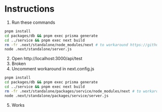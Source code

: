 # Instructions

1. Run these commands
```sh
pnpm install
cd packages/db && pnpm exec prisma generate
cd ../service && pnpm exec next build
rm -fr .next/standalone/node_modules/next # to workaround https://github.com/vercel/next.js/issues/42651
node .next/standalone/server.js
```
2. Open http://localhost:3000/api/test
3. Broken
4. Uncomment workaround in next.config.js
```sh
pnpm install
cd packages/db && pnpm exec prisma generate
cd ../service && pnpm exec next build
rm -fr .next/standalone/packages/service/node_modules/next # to workaround https://github.com/vercel/next.js/issues/42651
node .next/standalone/packages/service/server.js
```
5. Works